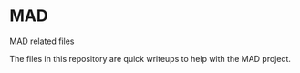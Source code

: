 # MAD
MAD related files

The files in this repository are quick writeups to help with the MAD project.
